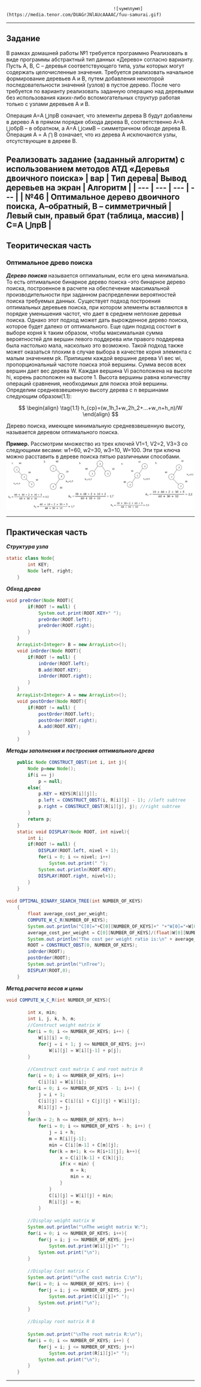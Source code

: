                                             ![чумплумп](https://media.tenor.com/DUAGrJNlAUcAAAAC/fuu-samurai.gif) 

---
## Задание
В рамках домашней работы №1 требуется программно Реализовать в виде программы абстрактный тип данных «Дерево» согласно варианту. 
Пусть А, В, С – деревья соответствующего типа, узлы которых могут содержать целочисленные значения.
Требуется реализовать начальное формирование деревьев А и В, путем добавления некоторой последовательности значений (узлов) в пустое дерево.
После чего требуется по варианту реализовать заданную операцию над деревьями без использования каких-либо вспомогательных структур
работая только с узлами деревьев А и В. 

Операция А=A ⋃прB означает, что элементы дерева В будут добавлены в дерево А в прямом порядке обхода дерева В,
соответственно А=A ⋃обрB  – в обратном, а А=A ⋃симB  – симметричном обходе дерева В.
Операция А = A ⋂ B означает, что из дерева А исключаются узлы, отсутствующие в дереве В.


**Реализовать задание (заданный алгоритм) с использованием методов АТД «Деревья двоичного поиска»**
| вар | Тип дерева| Вывод деревьев на экран | Алгоритм |
| --- | --- | --- | --- |
| №46 | Оптимальное дерево двоичного поиска, А–обратный, В – симметричный | Левый сын, правый брат (таблица, массив) | С=A ⋃прB |
---

## Теоритическая часть
### Оптимальное древо поиска
***Дерево поиска*** называется оптимальным, если его цена минимальна. То есть оптимальное бинарное дерево поиска –это бинарное дерево поиска, построенное в расчете на обеспечение максимальной производительности при заданном распределении вероятностей поиска требуемых данных.
Существует подход построения оптимальных деревьев поиска, при котором элементы вставляются в порядке уменьшения частот, что дает в среднем неплохие деревья поиска. Однако этот подход может дать вырожденное дерево поиска, которое будет далеко от оптимального. Еще один подход состоит в выборе корня k таким образом, чтобы максимальная сумма вероятностей для вершин левого поддерева или правого поддерева была настолько мала, насколько это возможно. Такой подход также может оказаться плохим в случае выбора в качестве корня элемента с малым значением pk. 
Припишем каждой вершине дерева Vi вес wi, 
пропорциональный частоте поиска этой вершины. Сумма 
весов всех вершин дает вес дерева W. Каждая вершина Vi расположена на высоте hi, корень расположен на высоте 1. 
Высота вершины равна количеству операций сравнения, необходимых для поиска этой вершины. Определим средневзвешенную высоту дерева с n вершинами следующим образом(1.1):

$$
\begin{align}
  \tag{1.1}
  h_{ср}=(w_1h_1+w_2h_2+...+w_n+h_n)/W
\end{align}
$$

Дерево поиска, имеющее минимальную средневзвешенную высоту, называется деревом оптимального поиска.

**Пример.** Рассмотрим множество из трех ключей V1=1, V2=2, V3=3 со следующими весами: w1=60, w2=30, w3=10, W=100. Эти три ключа можно расставить в дереве поиска пятью различными способами.
![Пример](https://github.com/sl4sh73r/programming_technologies_and_methods/blob/main/прак%203/OBST_BE_LIKE.jpg) 

---

## Практическая часть
___Структура узла___
```java
static class Node{
        int KEY;
        Node left, right;
    }
```
___Обход древа___
```java
void preOrder(Node ROOT){
        if(ROOT != null) {
            System.out.print(ROOT.KEY+" ");
            preOrder(ROOT.left);
            preOrder(ROOT.right);
        }
    }
    ArrayList<Integer> B = new ArrayList<>();
    void inOrder(Node ROOT){
        if(ROOT != null) {
            inOrder(ROOT.left);
            B.add(ROOT.KEY);
            inOrder(ROOT.right);
        }
    }
    ArrayList<Integer> A = new ArrayList<>();
    void postOrder(Node ROOT){
        if(ROOT != null) {
            postOrder(ROOT.left);
            postOrder(ROOT.right);
            A.add(ROOT.KEY);
        }
    }
```
___Методы заполнения и построения оптимального древа___
```java
    public Node CONSTRUCT_OBST(int i, int j){
        Node p=new Node();
        if(i == j)
            p = null;
        else{
            p.KEY = KEYS[R[i][j]];
            p.left = CONSTRUCT_OBST(i, R[i][j] - 1); //left subtree
            p.right = CONSTRUCT_OBST(R[i][j], j); //right subtree
        }
        return p;
    }
    static void DISPLAY(Node ROOT, int nivel){
        int i;
        if(ROOT != null) {
            DISPLAY(ROOT.left, nivel + 1);
            for(i = 0; i <= nivel; i++)
                System.out.print(" ");
            System.out.println(ROOT.KEY);
            DISPLAY(ROOT.right, nivel+1);
        }
    }

void OPTIMAL_BINARY_SEARCH_TREE(int NUMBER_OF_KEYS)
    {
        float average_cost_per_weight;
        COMPUTE_W_C_R(NUMBER_OF_KEYS);
        System.out.println("C[0]="+C[0][NUMBER_OF_KEYS]+" "+"W[0]="+W[0][NUMBER_OF_KEYS]);
        average_cost_per_weight = C[0][NUMBER_OF_KEYS]/(float)W[0][NUMBER_OF_KEYS];
        System.out.println("The cost per weight ratio is:\n" + average_cost_per_weight);
        ROOT = CONSTRUCT_OBST(0, NUMBER_OF_KEYS);
        inOrder(ROOT);
        postOrder(ROOT);
        System.out.println("\nTree");
        DISPLAY(ROOT,0);
    }
```

___Метод расчета весов и цены___
```java
void COMPUTE_W_C_R(int NUMBER_OF_KEYS){

        int x, min;
        int i, j, k, h, m;
        //Construct weight matrix W
        for(i = 0; i <= NUMBER_OF_KEYS; i++) {
            W[i][i] = 0;
            for(j = i + 1; j <= NUMBER_OF_KEYS; j++)
                W[i][j] = W[i][j-1] + p[j];
        }

        //Construct cost matrix C and root matrix R
        for(i = 0; i <= NUMBER_OF_KEYS; i++)
            C[i][i] = W[i][i];
        for(i = 0; i <= NUMBER_OF_KEYS - 1; i++) {
            j = i + 1;
            C[i][j] = C[i][i] + C[j][j] + W[i][j];
            R[i][j] = j;
        }
        for(h = 2; h <= NUMBER_OF_KEYS; h++)
            for(i = 0; i <= NUMBER_OF_KEYS - h; i++) {
                j = i + h;
                m = R[i][j-1];
                min = C[i][m-1] + C[m][j];
                for(k = m+1; k <= R[i+1][j]; k++){
                    x = C[i][k-1] + C[k][j];
                    if(x < min) {
                        m = k;
                        min = x;
                    }
                }
                C[i][j] = W[i][j] + min;
                R[i][j] = m;
            }

        //Display weight matrix W
        System.out.println("\nThe weight matrix W:");
        for(i = 0; i <= NUMBER_OF_KEYS; i++){
            for(j = i; j <= NUMBER_OF_KEYS; j++)
                System.out.print(W[i][j]+" ");
            System.out.print("\n");
        }

        //Display Cost matrix C
        System.out.print("\nThe cost matrix C:\n");
        for(i = 0; i <= NUMBER_OF_KEYS; i++) {
            for(j = i; j <= NUMBER_OF_KEYS; j++)
                System.out.print(C[i][j]+" ");
            System.out.print("\n");
        }

        //Display root matrix R 8

        System.out.print("\nThe root matrix R:\n");
        for(i = 0; i <= NUMBER_OF_KEYS; i++) {
            for(j = i; j <= NUMBER_OF_KEYS; j++)
                System.out.print(R[i][j]+" ");
            System.out.print("\n");
        }
    }
```
---


